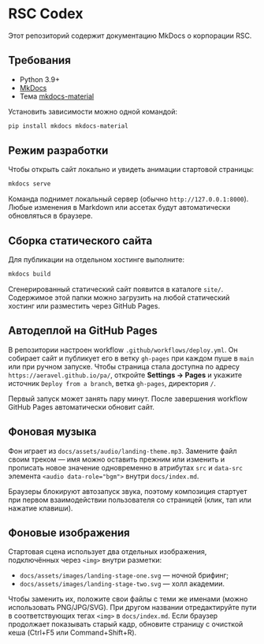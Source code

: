 # RSC Codex

Этот репозиторий содержит документацию MkDocs о корпорации RSC.

## Требования
- Python 3.9+
- [MkDocs](https://www.mkdocs.org/)
- Тема [mkdocs-material](https://squidfunk.github.io/mkdocs-material/)

Установить зависимости можно одной командой:

```bash
pip install mkdocs mkdocs-material
```

## Режим разработки
Чтобы открыть сайт локально и увидеть анимации стартовой страницы:

```bash
mkdocs serve
```

Команда поднимет локальный сервер (обычно `http://127.0.0.1:8000`). Любые изменения в Markdown или ассетах будут автоматически обновляться в браузере.

## Сборка статического сайта
Для публикации на отдельном хостинге выполните:

```bash
mkdocs build
```

Сгенерированный статический сайт появится в каталоге `site/`. Содержимое этой папки можно загрузить на любой статический хостинг или разместить через GitHub Pages.

## Автодеплой на GitHub Pages
В репозитории настроен workflow `.github/workflows/deploy.yml`. Он собирает сайт и публикует его в ветку `gh-pages` при каждом пуше в `main` или при ручном запуске. Чтобы страница стала доступна по адресу `https://aeravel.github.io/pa/`, откройте **Settings → Pages** и укажите источник `Deploy from a branch`, ветка `gh-pages`, директория `/`.

Первый запуск может занять пару минут. После завершения workflow GitHub Pages автоматически обновит сайт.

## Фоновая музыка
Фон играет из `docs/assets/audio/landing-theme.mp3`. Замените файл своим треком — имя можно оставить прежним или изменить и прописать новое значение одновременно в атрибутах `src` и `data-src` элемента `<audio data-role="bgm">` внутри `docs/index.md`.

Браузеры блокируют автозапуск звука, поэтому композиция стартует при первом взаимодействии пользователя со страницей (клик, тап или нажатие клавиши).

## Фоновые изображения
Стартовая сцена использует два отдельных изображения, подключённых через `<img>` внутри разметки:

- `docs/assets/images/landing-stage-one.svg` — ночной брифинг;
- `docs/assets/images/landing-stage-two.svg` — холл академии.

Чтобы заменить их, положите свои файлы с теми же именами (можно использовать PNG/JPG/SVG). При другом названии отредактируйте пути в соответствующих тегах `<img>` в `docs/index.md`. Если браузер продолжает показывать старый кадр, обновите страницу с очисткой кеша (Ctrl+F5 или Command+Shift+R).
